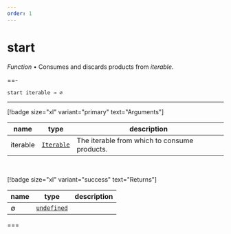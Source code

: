 ```yaml
---
order: 1
---
```

# start

_Function_ &bull; Consumes and discards products from _iterable_.


==- <pre><code>start iterable &rarr; ∅</code></pre>
<hr>

[!badge size="xl" variant="primary" text="Arguments"]

| name | type | description |
|------|------|-------------|
|iterable|[`Iterable`][Iterable]|The iterable from which to consume products.|

<br>

[!badge size="xl" variant="success" text="Returns"]

| name | type | description |
|------|------|-------------|
|∅|[`undefined`][Global]||



===




[Iterable]: #
[Global]: #